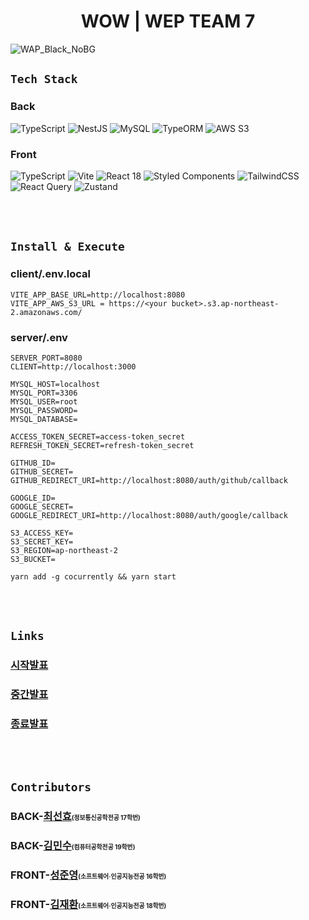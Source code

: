 <h1 align='center'>WOW | WEP TEAM 7</h1>

![WAP_Black_NoBG](https://user-images.githubusercontent.com/75781414/166131265-be8c60b7-aa4f-4b06-bee6-ecb4a4cefccb.png)

## `Tech Stack`

### Back

![TypeScript](https://img.shields.io/badge/typescript-%23007ACC.svg?style=for-the-badge&logo=typescript&logoColor=white)
![NestJS](https://img.shields.io/badge/nestjs-%23E0234E.svg?style=for-the-badge&logo=nestjs&logoColor=white)
![MySQL](https://img.shields.io/badge/mysql-235A97.svg?style=for-the-badge&logo=mysql&logoColor=white)
![TypeORM](https://img.shields.io/badge/typeORM-%2320232a.svg?style=for-the-badge&logo=typeorm&logoColor=%2361DAFB)
![AWS S3](https://img.shields.io/badge/AWS_S3-%569A31.svg?style=for-the-badge&logo=amazons3&logoColor=white)

### Front

![TypeScript](https://img.shields.io/badge/typescript-%23007ACC.svg?style=for-the-badge&logo=typescript&logoColor=white)
![Vite](https://img.shields.io/badge/vite-646CFF.svg?style=for-the-badge&logo=vite&logoColor=white)
![React 18](https://img.shields.io/badge/react_18-%2320232a.svg?style=for-the-badge&logo=react&logoColor=%2361DAFB)
![Styled Components](https://img.shields.io/badge/styled--components-DB7093?style=for-the-badge&logo=styled-components&logoColor=white)
![TailwindCSS](https://img.shields.io/badge/tailwindcss-%2338B2AC.svg?style=for-the-badge&logo=tailwind-css&logoColor=white)
![React Query](https://img.shields.io/badge/-React%20Query-FF4154?style=for-the-badge&logo=react%20query&logoColor=white)
![Zustand](https://img.shields.io/badge/zustand-%2320232a.svg?style=for-the-badge&logo=zustand&logoColor=%2361DAFB)

<br/><br/>

## `Install & Execute`

### client/.env.local

```
VITE_APP_BASE_URL=http://localhost:8080
VITE_APP_AWS_S3_URL = https://<your bucket>.s3.ap-northeast-2.amazonaws.com/
```

### server/.env

```
SERVER_PORT=8080
CLIENT=http://localhost:3000

MYSQL_HOST=localhost
MYSQL_PORT=3306
MYSQL_USER=root
MYSQL_PASSWORD=
MYSQL_DATABASE=

ACCESS_TOKEN_SECRET=access-token_secret
REFRESH_TOKEN_SECRET=refresh-token_secret

GITHUB_ID=
GITHUB_SECRET=
GITHUB_REDIRECT_URI=http://localhost:8080/auth/github/callback

GOOGLE_ID=
GOOGLE_SECRET=
GOOGLE_REDIRECT_URI=http://localhost:8080/auth/google/callback

S3_ACCESS_KEY=
S3_SECRET_KEY=
S3_REGION=ap-northeast-2
S3_BUCKET=

```

```
yarn add -g cocurrently && yarn start
```

<br/><br/>

## `Links`

### [시작발표](https://docs.google.com/presentation/d/11UNfdN_Zp-fdB2hRkDI0qdbfMkyr5wkl/edit?usp=sharing&ouid=109400640189587377184&rtpof=true&sd=true)

### [중간발표](https://docs.google.com/presentation/d/1c3kR_FOxQdsWvQEkxgMRVKmCg5MyK5aMyAUEhpoMSDk/edit?usp=sharing)

### [종료발표]()

<br/><br/>

## `Contributors`

### BACK-[최선효](https://github.com/cornpip)<span style="font-size:60%">(정보통신공학전공 17학번)</small>

### BACK-[김민수](https://github.com/neko113)<span style="font-size:60%">(컴퓨터공학전공 19학번)</small>

### FRONT-[성준영](https://github.com/sjyoung428)<span style="font-size:60%">(소프트웨어·인공지능전공 16학번)</small>

### FRONT-[김재환](https://github.com/jh980608)<span style="font-size:60%">(소프트웨어·인공지능전공 18학번)</span>
